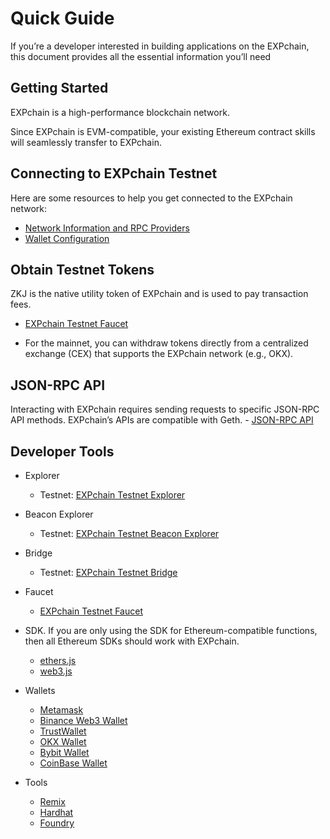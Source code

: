 # Quick Guide

If you’re a developer interested in building applications on the EXPchain, this document provides all the essential information you’ll need

## Getting Started

EXPchain is a high-performance blockchain network.

Since EXPchain is EVM-compatible, your existing Ethereum contract skills will seamlessly transfer to EXPchain.

## Connecting to EXPchain Testnet

Here are some resources to help you get connected to the EXPchain network:

- [Network Information and RPC Providers](002-rpc.md)
- [Wallet Configuration](003-wallet.md)

## Obtain Testnet Tokens

ZKJ is the native utility token of EXPchain and is used to pay transaction fees.

- [EXPchain Testnet Faucet](https://faucet.expchain.ai)

- For the mainnet, you can withdraw tokens directly from a centralized exchange (CEX) that supports the EXPchain network (e.g., OKX).

## JSON-RPC API

Interacting with EXPchain requires sending requests to specific JSON-RPC API methods. EXPchain’s APIs are compatible with Geth. - [JSON-RPC API](002-rpc.md)

## Developer Tools

- Explorer

  - Testnet: [EXPchain Testnet Explorer](https://blockscout-testnet.expchain.ai)

- Beacon Explorer

  - Testnet: [EXPchain Testnet Beacon Explorer](https://beacon-explorer-testnet.expchain.ai)

- Bridge

  - Testnet: [EXPchain Testnet Bridge](https://bridge.expchain.ai)

- Faucet

  - [EXPchain Testnet Faucet](https://faucet.expchain.ai)

- SDK. If you are only using the SDK for Ethereum-compatible functions, then all Ethereum SDKs should work with EXPchain.

  - [ethers.js](https://docs.ethers.org/v6/getting-started/)
  - [web3.js](https://web3js.readthedocs.io/en/v1.10.0/getting-started.html)

- Wallets

  - [Metamask](https://metamask.io)
  - [Binance Web3 Wallet](https://www.binance.com)
  - [TrustWallet](https://trustwallet.com)
  - [OKX Wallet](https://www.okx.com)
  - [Bybit Wallet](https://www.bybit.com)
  - [CoinBase Wallet](https://www.coinbase.com)

- Tools

  - [Remix](https://remix.ethereum.org/)
  - [Hardhat](https://hardhat.org/)
  - [Foundry](https://github.com/foundry-rs/foundry/)
